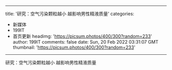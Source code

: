 
---
title: '研究：空气污染颗粒越小 越影响男性精液质量'
categories: 
 - 新媒体
 - 199IT
 - 首页更新
headimg: 'https://picsum.photos/400/300?random=233'
author: 199IT
comments: false
date: Sun, 20 Feb 2022 03:31:07 GMT
thumbnail: 'https://picsum.photos/400/300?random=233'
---

<div>   
研究：空气污染颗粒越小 越影响男性精液质量  
</div>
            